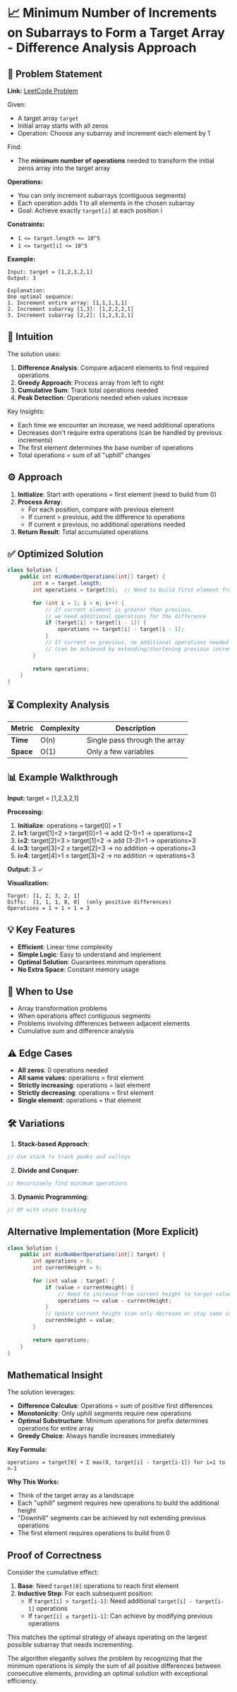 # 📈 Minimum Number of Increments on Subarrays to Form a Target Array - Difference Analysis Approach

## 📜 Problem Statement
**Link:** [LeetCode Problem](https://leetcode.com/problems/minimum-number-of-increments-on-subarrays-to-form-a-target-array/description/?envType=daily-question&envId=2025-10-30)

Given:
- A target array `target`
- Initial array starts with all zeros
- Operation: Choose any subarray and increment each element by 1

Find:
- The **minimum number of operations** needed to transform the initial zeros array into the target array

**Operations:**
- You can only increment subarrays (contiguous segments)
- Each operation adds 1 to all elements in the chosen subarray
- Goal: Achieve exactly `target[i]` at each position i

**Constraints:**
- `1 <= target.length <= 10^5`
- `1 <= target[i] <= 10^5`

**Example:**
```text
Input: target = [1,2,3,2,1]
Output: 3

Explanation:
One optimal sequence:
1. Increment entire array: [1,1,1,1,1]
2. Increment subarray [1,3]: [1,2,2,2,1]  
3. Increment subarray [2,2]: [1,2,3,2,1]
```

## 🧠 Intuition
The solution uses:
1. **Difference Analysis**: Compare adjacent elements to find required operations
2. **Greedy Approach**: Process array from left to right
3. **Cumulative Sum**: Track total operations needed
4. **Peak Detection**: Operations needed when values increase

Key Insights:
- Each time we encounter an increase, we need additional operations
- Decreases don't require extra operations (can be handled by previous increments)
- The first element determines the base number of operations
- Total operations = sum of all "uphill" changes

## ⚙️ Approach
1. **Initialize**: Start with operations = first element (need to build from 0)
2. **Process Array**:
   - For each position, compare with previous element
   - If current > previous, add the difference to operations
   - If current ≤ previous, no additional operations needed
3. **Return Result**: Total accumulated operations

## ✅ Optimized Solution
```java
class Solution {
    public int minNumberOperations(int[] target) {
        int n = target.length;
        int operations = target[0];  // Need to build first element from 0
        
        for (int i = 1; i < n; i++) {
            // If current element is greater than previous,
            // we need additional operations for the difference
            if (target[i] > target[i - 1]) {
                operations += target[i] - target[i - 1];
            }
            // If current <= previous, no additional operations needed
            // (can be achieved by extending/shortening previous increments)
        }
        
        return operations;
    }
}
```

## ⏳ Complexity Analysis
| Metric          | Complexity | Description |
|-----------------|------------|-------------|
| **Time**        | O(n)       | Single pass through the array |
| **Space**       | O(1)       | Only a few variables |

## 📊 Example Walkthrough
**Input:** target = [1,2,3,2,1]

**Processing:**
1. **Initialize**: operations = target[0] = 1
2. **i=1**: target[1]=2 > target[0]=1 → add (2-1)=1 → operations=2
3. **i=2**: target[2]=3 > target[1]=2 → add (3-2)=1 → operations=3  
4. **i=3**: target[3]=2 ≤ target[2]=3 → no addition → operations=3
5. **i=4**: target[4]=1 ≤ target[3]=2 → no addition → operations=3

**Output:** 3 ✓

**Visualization:**
```
Target: [1, 2, 3, 2, 1]
Diffs:  [1, 1, 1, 0, 0]  (only positive differences)
Operations = 1 + 1 + 1 = 3
```

## 💡 Key Features
- **Efficient**: Linear time complexity
- **Simple Logic**: Easy to understand and implement
- **Optimal Solution**: Guarantees minimum operations
- **No Extra Space**: Constant memory usage

## 🚀 When to Use
- Array transformation problems
- When operations affect contiguous segments
- Problems involving differences between adjacent elements
- Cumulative sum and difference analysis

## ⚠️ Edge Cases
- **All zeros**: 0 operations needed
- **All same values**: operations = first element
- **Strictly increasing**: operations = last element
- **Strictly decreasing**: operations = first element
- **Single element**: operations = that element

## 🛠 Variations
1. **Stack-based Approach**:
```java
// Use stack to track peaks and valleys
```

2. **Divide and Conquer**:
```java
// Recursively find minimum operations
```

3. **Dynamic Programming**:
```java
// DP with state tracking
```

## Alternative Implementation (More Explicit)
```java
class Solution {
    public int minNumberOperations(int[] target) {
        int operations = 0;
        int currentHeight = 0;
        
        for (int value : target) {
            if (value > currentHeight) {
                // Need to increase from current height to target value
                operations += value - currentHeight;
            }
            // Update current height (can only decrease or stay same in operations)
            currentHeight = value;
        }
        
        return operations;
    }
}
```

## Mathematical Insight
The solution leverages:
- **Difference Calculus**: Operations = sum of positive first differences
- **Monotonicity**: Only uphill segments require new operations
- **Optimal Substructure**: Minimum operations for prefix determines operations for entire array
- **Greedy Choice**: Always handle increases immediately

**Key Formula:**
```
operations = target[0] + Σ max(0, target[i] - target[i-1]) for i=1 to n-1
```

**Why This Works:**
- Think of the target array as a landscape
- Each "uphill" segment requires new operations to build the additional height
- "Downhill" segments can be achieved by not extending previous operations
- The first element requires operations to build from 0

## Proof of Correctness
Consider the cumulative effect:
1. **Base**: Need `target[0]` operations to reach first element
2. **Inductive Step**: For each subsequent position:
   - If `target[i] > target[i-1]`: Need additional `target[i] - target[i-1]` operations
   - If `target[i] ≤ target[i-1]`: Can achieve by modifying previous operations

This matches the optimal strategy of always operating on the largest possible subarray that needs incrementing.

The algorithm elegantly solves the problem by recognizing that the minimum operations is simply the sum of all positive differences between consecutive elements, providing an optimal solution with exceptional efficiency.